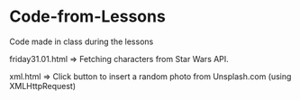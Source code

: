 # Code-from-Lessons
Code made in class during the lessons

friday31.01.html => Fetching characters from Star Wars API.

xml.html => Click button to insert a random photo from Unsplash.com (using XMLHttpRequest)

